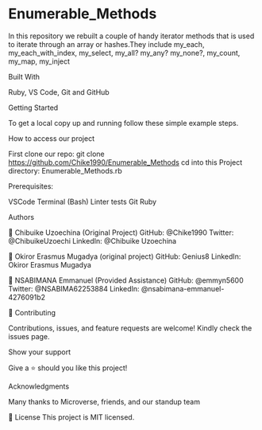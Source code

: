 # Enumerable_Methods


In this repository we rebuilt a couple of handy iterator methods that is used to iterate through an array or hashes.They include my_each, my_each_with_index, my_select, my_all? my_any? my_none?, my_count, my_map, my_inject


Built With


Ruby, VS Code, Git and GitHub

Getting Started

To get a local copy up and running follow these simple example steps.

How to access our project

First clone our repo: git clone https://github.com/Chike1990/Enumerable_Methods
cd into this Project directory: Enumerable_Methods.rb


Prerequisites:


VSCode
Terminal (Bash)
Linter tests
Git
Ruby


Authors


👤 Chibuike Uzoechina (Original Project)
GitHub: @Chike1990
Twitter: @ChibuikeUzoechi
LinkedIn: @Chibuike Uzoechina


👤 Okiror Erasmus Mugadya  (original project)
GitHub: Genius8 
LinkedIn: Okiror Erasmus Mugadya



👤 NSABIMANA Emmanuel (Provided Assistance)
GitHub: @emmyn5600
Twitter: @NSABIMA62253884
LinkedIn: @nsabimana-emmanuel-4276091b2


🤝 Contributing


Contributions, issues, and feature requests are welcome!
Kindly check the issues page.


Show your support


Give a ⭐️ should you like this project!

Acknowledgments


Many thanks to Microverse, friends, and our standup team

📝 License
This project is MIT licensed.